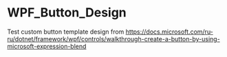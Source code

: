 # WPF_Button_Design
Test custom button template design from https://docs.microsoft.com/ru-ru/dotnet/framework/wpf/controls/walkthrough-create-a-button-by-using-microsoft-expression-blend
